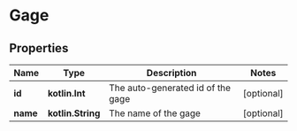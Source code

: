 # Gage

## Properties

| Name     | Type              | Description                       | Notes      |
| -------- | ----------------- | --------------------------------- | ---------- |
| **id**   | **kotlin.Int**    | The auto-generated id of the gage | [optional] |
| **name** | **kotlin.String** | The name of the gage              | [optional] |
